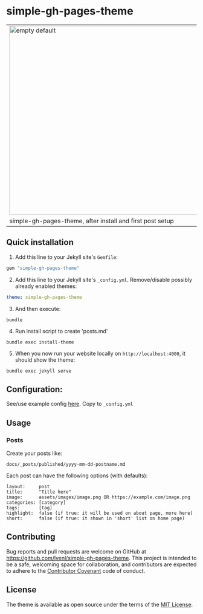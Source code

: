 # simple-gh-pages-theme

<table>
<tr><td>
<img width="500" alt="empty default" src="https://user-images.githubusercontent.com/5443727/229302809-750132e5-d461-4ec8-a38a-ccdc62b3b72e.png"> 
</td><td>
<img width="500" alt="jordiwippert.nl" src="https://user-images.githubusercontent.com/5443727/229302812-d481eb40-b0ca-49cd-95d5-c7fef5228b7a.png">
</td>
<tr>
<td>
simple-gh-pages-theme, after install and first post setup                            
</td>
<td>
in-use: https://jordiwippert.nl
</td>
</tr>
</table>

## Quick installation

1. Add this line to your Jekyll site's `Gemfile`:

```ruby
gem "simple-gh-pages-theme"
```

2. Add this line to your Jekyll site's `_config.yml`. Remove/disable possibly already enabled themes:

```yaml
theme: simple-gh-pages-theme
```

3. And then execute:

```shell
bundle
```

4. Run install script to create 'posts.md'

```shell
bundle exec install-theme
```

5. When you now run your website locally on `http://localhost:4000`, it should show the theme:

```shell
bundle exec jekyll serve
```

## Configuration:

See/use example config [here](https://github.com/LiveNL/simple-gh-pages-theme/blob/main/example-config.yml). Copy to `_config.yml`

## Usage

### Posts

Create your posts like:

```
docs/_posts/published/yyyy-mm-dd-postname.md
```

Each post can have the following options (with defaults):

```
layout:     post
title:      "Title here"
image:      assets/images/image.png OR https://example.com/image.png
categories: [category]
tags:       [tag]
highlight:  false (if true: it will be used on about page, more here)
short:      false (if true: it shown in 'short' list on home page)
```

## Contributing

Bug reports and pull requests are welcome on GitHub at https://github.com/lvenl/simple-gh-pages-theme. This project is intended to be a safe, welcoming space for collaboration, and contributors are expected to adhere to the [Contributor Covenant](https://www.contributor-covenant.org/) code of conduct.

## License

The theme is available as open source under the terms of the [MIT License](https://opensource.org/licenses/MIT).
